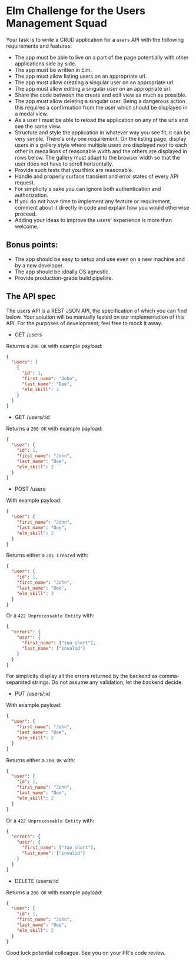 # Elm Challenge for the Users Management Squad

Your task is to write a CRUD application for a `users` API with the following requirements and features:

* The app must be able to live on a part of the page potentially with other applications side by side.
* The app must be written in Elm.
* The app must allow listing users on an appropriate url.
* The app must allow creating a singular user on an appropriate url.
* The app must allow editing a singular user on an appropriate url.
* Share the code between the create and edit view as much as possible.
* The app must allow deleting a singular user. Being a dangerous action this requires a confirmation from the user which should be displayed in a modal view.
* As a user I must be able to reload the application on any of the urls and see the same view.
* Structure and style the application in whatever way you see fit, it can be very simple. There's only one requirement. On the listing page, display users in a gallery style where multiple users are displayed next to each other in medallions of reasonable width and the others are displayed in rows below. The gallery must adapt to the browser width so that the user does not have to scroll horizontally.
* Provide such tests that you think are reasonable.
* Handle and properly surface transient and error states of every API request.
* For simplicity's sake you can ignore both authentication and authorization.
* If you do not have time to implement any feature or requirement, comment about it directly in code and explain how you would otherwise proceed.
* Adding your ideas to improve the users' experience is more than welcome.

## Bonus points:
* The app should be easy to setup and use even on a new machine and by a new developer.
* The app should be ideally OS agnostic.
* Provide production-grade build pipeline.

## The API spec

The users API is a REST JSON API, the specification of which you can find below. Your solution will be manually tested on our implementation of this API. For the purposes of development, feel free to mock it away.

* GET /users

Returns a `200 OK` with example payload:

```json
{
  "users": [
    {
      "id": 1,
      "first_name": "John",
      "last_name": "Doe",
      "elm_skill": 2
    }
  ]
}
```

* GET /users/:id

Returns a `200 OK` with example payload:

```json
{
  "user": {
    "id": 1,
    "first_name": "John",
    "last_name": "Doe",
    "elm_skill": 2
  }
}
```

* POST /users

With example payload:

```json
{
  "user": {
    "first_name": "John",
    "last_name": "Doe",
    "elm_skill": 2
  }
}
```

Returns either a `201 Created` with:

```json
{
  "user": {
    "id": 1,
    "first_name": "John",
    "last_name": "Doe",
    "elm_skill": 2
  }
}
```

Or a `422 Unprocessable Entity` with:

```json
{
  "errors": {
    "user": {
      "first_name": ["too short"],
      "last_name": ["invalid"]
    }
  }
}
```

For simplicity display all the errors returned by the backend as comma-separated strings. Do not assume any validation, let the backend decide.


* PUT /users/:id

With example payload:

```json
{
  "user": {
    "first_name": "John",
    "last_name": "Doe",
    "elm_skill": 2
  }
}
```

Returns either a `200 OK` with:

```json
{
  "user": {
    "id": 1,
    "first_name": "John",
    "last_name": "Doe",
    "elm_skill": 2
  }
}
```

Or a `422 Unprocessable Entity` with:

```json
{
  "errors": {
    "user": {
      "first_name": ["too short"],
      "last_name": ["invalid"]
    }
  }
}
```

* DELETE /users/:id

Returns a `200 OK` with example payload:

```json
{
  "user": {
    "id": 1,
    "first_name": "John",
    "last_name": "Doe",
    "elm_skill": 2
  }
}
```

Good luck potential colleague. See you on your PR's code review.
